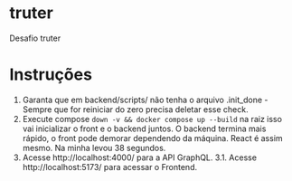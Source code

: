 # truter
Desafio truter


# Instruções

1. Garanta que em backend/scripts/ não tenha o arquivo .init_done - Sempre que for reiniciar do zero precisa deletar esse check.
2. Execute compose `down -v && docker compose up --build` na raiz isso vai inicializar o front e o backend juntos. O backend termina mais rápido, o front pode demorar dependendo da máquina. React é assim mesmo. Na minha levou 38 segundos.
3. Acesse http://localhost:4000/ para a API GraphQL.
3.1. Acesse http://localhost:5173/ para acessar o Frontend.
